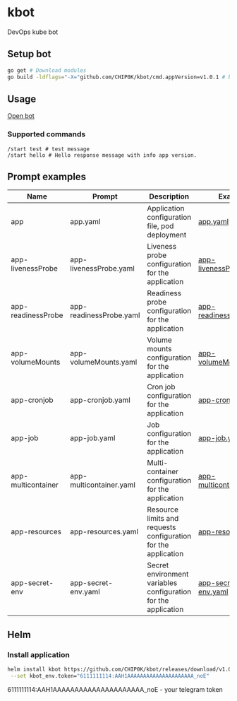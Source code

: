 # kbot

DevOps kube bot

## Setup bot

```bash
go get # Download modules
go build -ldflags="-X="github.com/CHIP0K/kbot/cmd.appVersion=v1.0.1 # build app
```

## Usage

[Open bot](https://t.me/ChipK_bot)

### Supported commands

```text
/start test # test message
/start hello # Hello response message with info app version.
```

## Prompt examples

| Name | Prompt | Description | Example |
|-|-|-|-|
| app | app.yaml | Application configuration file, pod deployment | [app.yaml](yaml/app.yaml) |
| app-livenessProbe | app-livenessProbe.yaml | Liveness probe configuration for the application | [app-livenessProbe.yaml](yaml/app-livenessProbe.yaml)|
| app-readinessProbe | app-readinessProbe.yaml | Readiness probe configuration for the application | [app-readinessProbe.yaml](yaml/app-readinessProbe.yaml) |
| app-volumeMounts | app-volumeMounts.yaml | Volume mounts configuration for the application | [app-volumeMounts.yaml](yaml/app-volumeMounts.yaml) |
| app-cronjob | app-cronjob.yaml | Cron job configuration for the application | [app-cronjob.yaml](yaml/app-cronjob.yaml) |
| app-job | app-job.yaml | Job configuration for the application | [app-job.yaml](yaml/app-job.yaml) |
| app-multicontainer | app-multicontainer.yaml | Multi-container configuration for the application | [app-multicontainer.yaml](yaml/app-multicontainer.yaml) |
| app-resources | app-resources.yaml | Resource limits and requests configuration for the application | [app-resources.yaml](yaml/app-resources.yaml) |
| app-secret-env | app-secret-env.yaml | Secret environment variables configuration for the application | [app-secret-env.yaml](yaml/app-secret-env.yaml) |

## Helm

### Install application

```bash
helm install kbot https://github.com/CHIP0K/kbot/releases/download/v1.0.0/helm-1.0.0.tgz \
 --set kbot_env.token="6111111114:AAH1AAAAAAAAAAAAAAAAAAAAA_noE"
```

6111111114:AAH1AAAAAAAAAAAAAAAAAAAAA_noE - your telegram token
